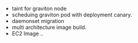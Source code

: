 

* taint for graviton node
* scheduing graviton pod with deployment canary.
* daemonset migration
* multi architecture image build.
* EC2 Image ..  
